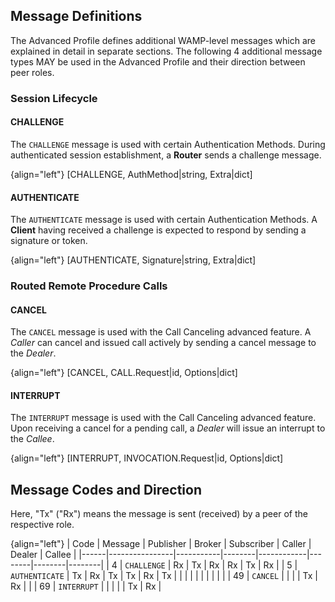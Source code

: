 ## Message Definitions

The Advanced Profile defines additional WAMP-level messages which are explained in detail in separate sections. The following 4 additional message types MAY be used in the Advanced Profile and their direction between peer roles.

### Session Lifecycle

#### CHALLENGE

The `CHALLENGE` message is used with certain Authentication Methods. During authenticated session establishment, a **Router** sends a challenge message.

{align="left"}
        [CHALLENGE, AuthMethod|string, Extra|dict]

#### AUTHENTICATE

The `AUTHENTICATE` message is used with certain Authentication Methods. A **Client** having received a challenge is expected to respond by sending a signature or token.

{align="left"}
        [AUTHENTICATE, Signature|string, Extra|dict]

### Routed Remote Procedure Calls

#### CANCEL

The `CANCEL` message is used with the Call Canceling advanced feature. A *Caller* can cancel and issued call actively by sending a cancel message to the *Dealer*.

{align="left"}
        [CANCEL, CALL.Request|id, Options|dict]

#### INTERRUPT

The `INTERRUPT` message is used with the Call Canceling advanced feature. Upon receiving a cancel for a pending call, a *Dealer* will issue an interrupt to the *Callee*.

{align="left"}
        [INTERRUPT, INVOCATION.Request|id, Options|dict]


## Message Codes and Direction

Here, "Tx" ("Rx") means the message is sent (received) by a peer of the respective role.

{align="left"}
| Code | Message        | Publisher | Broker | Subscriber | Caller | Dealer | Callee |
|------|----------------|-----------|--------|------------|--------|--------|--------|
|  4   | `CHALLENGE`    | Rx        | Tx     | Rx         | Rx     | Tx     | Rx     |
|  5   | `AUTHENTICATE` | Tx        | Rx     | Tx         | Tx     | Rx     | Tx     |
|      |                |           |        |            |        |        |        |
| 49   | `CANCEL`       |           |        |            | Tx     | Rx     |        |
| 69   | `INTERRUPT`    |           |        |            |        | Tx     | Rx     |
